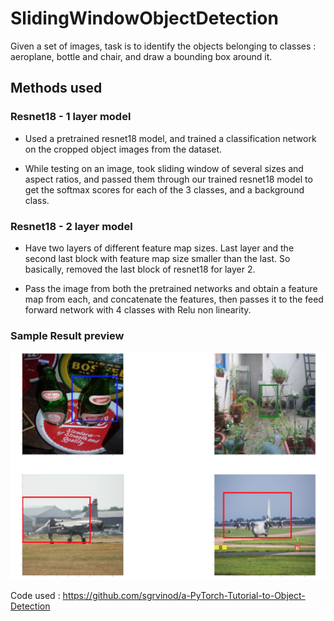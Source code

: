 # SlidingWindowObjectDetection
Given a set of images, task is to identify the objects belonging to classes : aeroplane, bottle and chair, and draw a bounding box around it.

## Methods used

### Resnet18 - 1 layer model

* Used a pretrained resnet18 model, and trained a classification network on the cropped object images from the dataset.

* While testing on an image, took sliding window of several sizes and aspect ratios, and passed them through our trained resnet18 model to get the softmax scores for each of the 3 classes, and a background class.


### Resnet18 - 2 layer model

* Have two layers of different feature map sizes. Last layer and the second last block with feature map size smaller than the last. So basically, removed the last block of resnet18 for layer 2.

* Pass the image from both the pretrained networks and obtain a feature map from each, and concatenate the features, then passes it to the feed forward network with 4 classes with Relu non linearity.


### Sample Result preview

![](https://github.com/prerit2010/SlidingWindowObjectDetection/blob/master/result.png)


Code used : https://github.com/sgrvinod/a-PyTorch-Tutorial-to-Object-Detection
